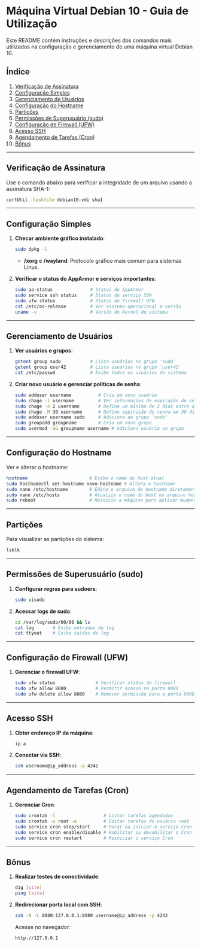 # **Máquina Virtual Debian 10 - Guia de Utilização**  
Este README contém instruções e descrições dos comandos mais utilizados na configuração e gerenciamento de uma máquina virtual Debian 10.  

## **Índice**  
1. [Verificação de Assinatura](#verificação-de-assinatura)  
2. [Configuração Simples](#configuração-simples)  
3. [Gerenciamento de Usuários](#gerenciamento-de-usuários)  
4. [Configuração do Hostname](#configuração-do-hostname)  
5. [Partições](#partições)  
6. [Permissões de Superusuário (sudo)](#permissões-de-superusuário-sudo)  
7. [Configuração de Firewall (UFW)](#configuração-de-firewall-ufw)  
8. [Acesso SSH](#acesso-ssh)  
9. [Agendamento de Tarefas (Cron)](#agendamento-de-tarefas-cron)  
10. [Bônus](#bônus)  

---

## **Verificação de Assinatura**  
Use o comando abaixo para verificar a integridade de um arquivo usando a assinatura SHA-1:  
```bash  
certUtil -hashfile debian10.vdi sha1  
```  

---

## **Configuração Simples**  

1. **Checar ambiente gráfico instalado**:  
   ```bash  
   sudo dpkg -l  
   ```  
   - **/xorg** e **/wayland**: Protocolo gráfico mais comum para sistemas Linux.  

2. **Verificar o status do AppArmor e serviços importantes**:  
   ```bash  
   sudo aa-status              # Status do AppArmor  
   sudo service ssh status     # Status do serviço SSH  
   sudo ufw status             # Status do firewall UFW  
   cat /etc/os-release         # Ver sistema operacional e versão  
   uname -v                    # Versão do kernel do sistema  
   ```  

---

## **Gerenciamento de Usuários**  

1. **Ver usuários e grupos**:  
   ```bash  
   getent group sudo           # Lista usuários no grupo 'sudo'  
   getent group user42         # Lista usuários no grupo 'user42'  
   cat /etc/passwd             # Exibe todos os usuários do sistema  
   ```  

2. **Criar novo usuário e gerenciar políticas de senha**:  
   ```bash  
   sudo adduser username          # Cria um novo usuário  
   sudo chage -l username         # Ver informações de expiração de senha  
   sudo chage -n 2 username       # Define um mínimo de 2 dias entre alterações de senha  
   sudo chage -M 30 username      # Define expiração de senha em 30 dias  
   sudo adduser username sudo     # Adiciona ao grupo 'sudo'  
   sudo groupadd groupname        # Cria um novo grupo  
   sudo usermod -aG groupname username # Adiciona usuário ao grupo  
   ```  

---

## **Configuração do Hostname**  

Ver e alterar o hostname:  
```bash  
hostname                       # Exibe o nome do host atual  
sudo hostnamectl set-hostname novo-hostname # Altera o hostname  
sudo nano /etc/hostname        # Edita o arquivo de hostname diretamente  
sudo nano /etc/hosts           # Atualiza o nome do host no arquivo hosts  
sudo reboot                    # Reinicia a máquina para aplicar mudanças  
```  

---

## **Partições**  

Para visualizar as partições do sistema:  
```bash  
lsblk  
```  

---

## **Permissões de Superusuário (sudo)**  

1. **Configurar regras para sudoers**:  
   ```bash  
   sudo visudo  
   ```  

2. **Acessar logs de sudo**:  
   ```bash  
   cd /var/log/sudo/00/00 && ls  
   cat log       # Exibe entradas de log  
   cat ttyout    # Exibe saídas de log  
   ```  

---

## **Configuração de Firewall (UFW)**  

1. **Gerenciar o firewall UFW**:  
   ```bash  
   sudo ufw status               # Verificar status do firewall  
   sudo ufw allow 8080           # Permitir acesso na porta 8080  
   sudo ufw delete allow 8080    # Remover permissão para a porta 8080  
   ```  

---

## **Acesso SSH**  

1. **Obter endereço IP da máquina**:  
   ```bash  
   ip a  
   ```  

2. **Conectar via SSH**:  
   ```bash  
   ssh username@ip_address -p 4242  
   ```  

---

## **Agendamento de Tarefas (Cron)**  

1. **Gerenciar Cron**:  
   ```bash  
   sudo crontab -l                  # Listar tarefas agendadas  
   sudo crontab -u root -e          # Editar tarefas do usuário root  
   sudo service cron stop/start     # Parar ou iniciar o serviço Cron  
   sudo service cron enable/disable # Habilitar ou desabilitar o Cron  
   sudo service cron restart        # Reiniciar o serviço Cron  
   ```  

---

## **Bônus**  

1. **Realizar testes de conectividade**:  
   ```bash  
   dig [site]  
   ping [site]  
   ```  

2. **Redirecionar porta local com SSH**:  
   ```bash  
   ssh -N -L 8080:127.0.0.1:8080 username@ip_address -p 4242  
   ```  

   Acesse no navegador:  
   ```  
   http://127.0.0.1  
   ```  

